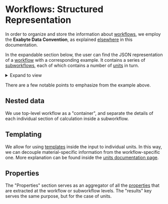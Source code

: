 # Workflows: Structured Representation

In order to organize and store the information about [workflows](../overview.md), we employ the **Exabyte Data Convention**, as explained [elsewhere](../../data-structured/overview.md) in this documentation.

In the expandable section below, the user can find the JSON representation of a [workflow](../overview.md) with a corresponding example. It contains a series of [subworkflows](../components/subworkflows.md), each of which contains a number of [units](../components/units.md) in turn. 

<details markdown="1">
  <summary>
     Expand to view
  </summary> 

```json tab="Schema" 
{!schema/workflow.json!}
```

```json tab="Example" 
{!example/workflow.json!}
```

</details>

There are a few notable points to emphasize from the example above.

## Nested data

We use top-level workflow as a "container", and separate the details of each individual section of calculation inside a subworkflow.

## Templating

We allow for using [templates](../templating/overview.md) inside the input to individual units. In this way, we can decouple material-specific information from the workflow-specific one. More explanation can be found inside the [units documentation page](../components/units.md).

## Properties

The "Properties" section serves as an aggregator of all the [properties](../../properties/overview.md) that are extracted at the workflow or subworkflow levels. The "results" key serves the same purpose, but for the case of units.  
